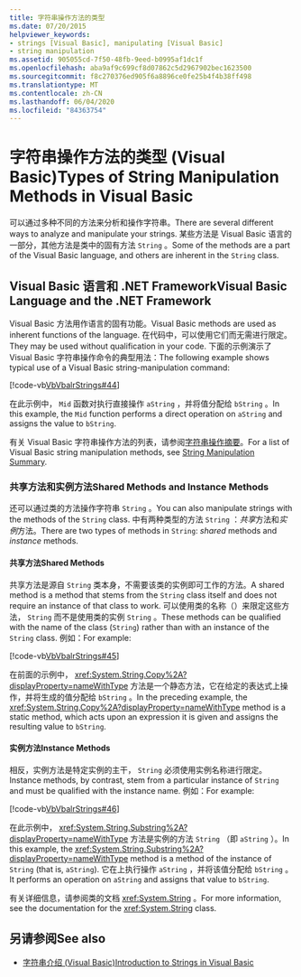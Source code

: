 ```yaml
---
title: 字符串操作方法的类型
ms.date: 07/20/2015
helpviewer_keywords:
- strings [Visual Basic], manipulating [Visual Basic]
- string manipulation
ms.assetid: 905055cd-7f50-48fb-9eed-b0995af1dc1f
ms.openlocfilehash: aba9af9c699cf8d07862c5d2967902bec1623500
ms.sourcegitcommit: f8c270376ed905f6a8896ce0fe25b4f4b38ff498
ms.translationtype: MT
ms.contentlocale: zh-CN
ms.lasthandoff: 06/04/2020
ms.locfileid: "84363754"
---
```

# <a name="types-of-string-manipulation-methods-in-visual-basic"></a><span data-ttu-id="e9101-102">字符串操作方法的类型 (Visual Basic)</span><span class="sxs-lookup"><span data-stu-id="e9101-102">Types of String Manipulation Methods in Visual Basic</span></span>
<span data-ttu-id="e9101-103">可以通过多种不同的方法来分析和操作字符串。</span><span class="sxs-lookup"><span data-stu-id="e9101-103">There are several different ways to analyze and manipulate your strings.</span></span> <span data-ttu-id="e9101-104">某些方法是 Visual Basic 语言的一部分，其他方法是类中的固有方法 `String` 。</span><span class="sxs-lookup"><span data-stu-id="e9101-104">Some of the methods are a part of the Visual Basic language, and others are inherent in the `String` class.</span></span>  
  
## <a name="visual-basic-language-and-the-net-framework"></a><span data-ttu-id="e9101-105">Visual Basic 语言和 .NET Framework</span><span class="sxs-lookup"><span data-stu-id="e9101-105">Visual Basic Language and the .NET Framework</span></span>  
 <span data-ttu-id="e9101-106">Visual Basic 方法用作语言的固有功能。</span><span class="sxs-lookup"><span data-stu-id="e9101-106">Visual Basic methods are used as inherent functions of the language.</span></span> <span data-ttu-id="e9101-107">在代码中，可以使用它们而无需进行限定。</span><span class="sxs-lookup"><span data-stu-id="e9101-107">They may be used without qualification in your code.</span></span> <span data-ttu-id="e9101-108">下面的示例演示了 Visual Basic 字符串操作命令的典型用法：</span><span class="sxs-lookup"><span data-stu-id="e9101-108">The following example shows typical use of a Visual Basic string-manipulation command:</span></span>  
  
 [!code-vb[VbVbalrStrings#44](~/samples/snippets/visualbasic/VS_Snippets_VBCSharp/VbVbalrStrings/VB/Class2.vb#44)]  
  
 <span data-ttu-id="e9101-109">在此示例中， `Mid` 函数对执行直接操作 `aString` ，并将值分配给 `bString` 。</span><span class="sxs-lookup"><span data-stu-id="e9101-109">In this example, the `Mid` function performs a direct operation on `aString` and assigns the value to `bString`.</span></span>  
  
 <span data-ttu-id="e9101-110">有关 Visual Basic 字符串操作方法的列表，请参阅[字符串操作摘要](../../../language-reference/keywords/string-manipulation-summary.md)。</span><span class="sxs-lookup"><span data-stu-id="e9101-110">For a list of Visual Basic string manipulation methods, see [String Manipulation Summary](../../../language-reference/keywords/string-manipulation-summary.md).</span></span>  
  
### <a name="shared-methods-and-instance-methods"></a><span data-ttu-id="e9101-111">共享方法和实例方法</span><span class="sxs-lookup"><span data-stu-id="e9101-111">Shared Methods and Instance Methods</span></span>  
 <span data-ttu-id="e9101-112">还可以通过类的方法操作字符串 `String` 。</span><span class="sxs-lookup"><span data-stu-id="e9101-112">You can also manipulate strings with the methods of the `String` class.</span></span> <span data-ttu-id="e9101-113">中有两种类型的方法 `String` ：*共享*方法和*实例*方法。</span><span class="sxs-lookup"><span data-stu-id="e9101-113">There are two types of methods in `String`: *shared* methods and *instance* methods.</span></span>  
  
#### <a name="shared-methods"></a><span data-ttu-id="e9101-114">共享方法</span><span class="sxs-lookup"><span data-stu-id="e9101-114">Shared Methods</span></span>  
 <span data-ttu-id="e9101-115">共享方法是源自 `String` 类本身，不需要该类的实例即可工作的方法。</span><span class="sxs-lookup"><span data-stu-id="e9101-115">A shared method is a method that stems from the `String` class itself and does not require an instance of that class to work.</span></span> <span data-ttu-id="e9101-116">可以使用类的名称（）来限定这些方法， `String` 而不是使用类的实例 `String` 。</span><span class="sxs-lookup"><span data-stu-id="e9101-116">These methods can be qualified with the name of the class (`String`) rather than with an instance of the `String` class.</span></span> <span data-ttu-id="e9101-117">例如：</span><span class="sxs-lookup"><span data-stu-id="e9101-117">For example:</span></span>  
  
 [!code-vb[VbVbalrStrings#45](~/samples/snippets/visualbasic/VS_Snippets_VBCSharp/VbVbalrStrings/VB/Class2.vb#45)]  
  
 <span data-ttu-id="e9101-118">在前面的示例中， <xref:System.String.Copy%2A?displayProperty=nameWithType> 方法是一个静态方法，它在给定的表达式上操作，并将生成的值分配给 `bString` 。</span><span class="sxs-lookup"><span data-stu-id="e9101-118">In the preceding example, the <xref:System.String.Copy%2A?displayProperty=nameWithType> method is a static method, which acts upon an expression it is given and assigns the resulting value to `bString`.</span></span>  
  
#### <a name="instance-methods"></a><span data-ttu-id="e9101-119">实例方法</span><span class="sxs-lookup"><span data-stu-id="e9101-119">Instance Methods</span></span>  
 <span data-ttu-id="e9101-120">相反，实例方法是特定实例的主干， `String` 必须使用实例名称进行限定。</span><span class="sxs-lookup"><span data-stu-id="e9101-120">Instance methods, by contrast, stem from a particular instance of `String` and must be qualified with the instance name.</span></span> <span data-ttu-id="e9101-121">例如：</span><span class="sxs-lookup"><span data-stu-id="e9101-121">For example:</span></span>  
  
 [!code-vb[VbVbalrStrings#46](~/samples/snippets/visualbasic/VS_Snippets_VBCSharp/VbVbalrStrings/VB/Class2.vb#46)]  
  
 <span data-ttu-id="e9101-122">在此示例中， <xref:System.String.Substring%2A?displayProperty=nameWithType> 方法是实例的方法 `String` （即 `aString` ）。</span><span class="sxs-lookup"><span data-stu-id="e9101-122">In this example, the <xref:System.String.Substring%2A?displayProperty=nameWithType> method is a method of the instance of `String` (that is, `aString`).</span></span> <span data-ttu-id="e9101-123">它在上执行操作 `aString` ，并将该值分配给 `bString` 。</span><span class="sxs-lookup"><span data-stu-id="e9101-123">It performs an operation on `aString` and assigns that value to `bString`.</span></span>  
  
 <span data-ttu-id="e9101-124">有关详细信息，请参阅类的文档 <xref:System.String> 。</span><span class="sxs-lookup"><span data-stu-id="e9101-124">For more information, see the documentation for the <xref:System.String> class.</span></span>  
  
## <a name="see-also"></a><span data-ttu-id="e9101-125">另请参阅</span><span class="sxs-lookup"><span data-stu-id="e9101-125">See also</span></span>

- [<span data-ttu-id="e9101-126">字符串介绍 (Visual Basic)</span><span class="sxs-lookup"><span data-stu-id="e9101-126">Introduction to Strings in Visual Basic</span></span>](introduction-to-strings.md)
